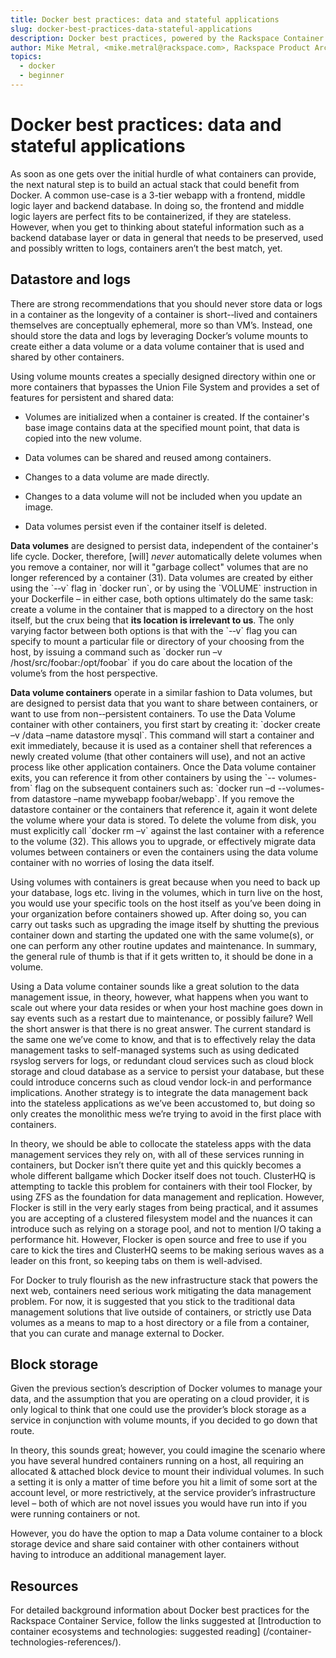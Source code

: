 ```yaml
---
title: Docker best practices: data and stateful applications
slug: docker-best-practices-data-stateful-applications
description: Docker best practices, powered by the Rackspace Container Service
author: Mike Metral, <mike.metral@rackspace.com>, Rackspace Product Architect
topics:
  - docker
  - beginner
---
```


# Docker best practices: data and stateful applications

As soon as one gets over the initial hurdle of what containers can
provide, the next natural step is to build an actual stack that could
benefit from Docker. A common use-case is a 3-tier webapp with a
frontend, middle logic layer and backend database. In doing so, the
frontend and middle logic layers are perfect fits to be containerized,
if they are stateless. However, when you get to thinking about
stateful information such as a backend database layer or data in
general that needs to be preserved, used and possibly written to logs,
containers aren’t the best match, yet.

## Datastore and logs

There are strong recommendations that you should never store data or
logs in a container as the longevity of a container is short-­‐lived
and containers themselves are conceptually ephemeral, more so than
VM’s. Instead, one should store the data and logs by leveraging
Docker’s volume mounts to create either a data volume or a data volume
container that is used and shared by other containers.

Using volume mounts creates a specially designed directory within one
or more containers that bypasses the Union File System and provides a
set of features for persistent and shared data:

-   Volumes are initialized when a container is created. If the
    container's base image contains data at the specified mount point,
    that data is copied into the new volume.

-   Data volumes can be shared and reused among containers.

-   Changes to a data volume are made directly.

-   Changes to a data volume will not be included when you update an
    image.

-   Data volumes persist even if the container itself is deleted.

**Data volumes** are designed to persist data, independent of the
container's life cycle. Docker, therefore, [will] *never* automatically
delete volumes when you remove a container, nor will it "garbage
collect" volumes that are no longer referenced by a container (31). Data
volumes are created by either using the \`-­‐v\` flag in \`docker run\`,
or by using the \`VOLUME\` instruction in your Dockerfile – in either
case, both options ultimately do the same task: create a volume in the
container that is mapped to a directory on the host itself, but the crux
being that **its location is irrelevant to us**. The only varying factor
between both options is that with the \`-­‐v\` flag you can specify to
mount a particular file or directory of your choosing from the host, by
issuing a command such as \`docker run –v /host/src/foobar:/opt/foobar\`
if you do care about the location of the volume’s from the host
perspective.

**Data volume containers** operate in a similar fashion to Data volumes,
but are designed to persist data that you want to share between
containers, or want to use from non-­‐persistent containers. To use the
Data Volume container with other containers, you first start by creating
it: \`docker create –v /data –name datastore mysql\`. This command will
start a container and exit immediately, because it is used as a
container shell that references a newly created volume (that other
containers will use), and not an active process like other application
containers. Once the Data volume container exits, you can reference it
from other containers by using the \`-- volumes-from\` flag on the
subsequent containers such as: \`docker run –d --volumes- from datastore
–name mywebapp foobar/webapp\`. If you remove the datastore container or
the containers that reference it, again it wont delete the volume where
your data is stored. To delete the volume from disk, you must explicitly
call \`docker rm –v\` against the last container with a reference to the
volume (32). This allows you to upgrade, or effectively migrate data volumes
between containers or even the containers using the data volume
container with no worries of losing the data itself.

Using volumes with containers is great because when you need to back up
your database, logs etc. living in the volumes, which in turn live on
the host, you would use your specific tools on the host itself as you’ve
been doing in your organization before containers showed up. After doing
so, you can carry out tasks such as upgrading the image itself by
shutting the previous container down and starting the updated one with
the same volume(s), or one can perform any other routine updates and
maintenance. In summary, the general rule of thumb is that if it gets
written to, it should be done in a volume.

Using a Data volume container sounds like a great solution to the data
management issue, in theory, however, what happens when you want to
scale out where your data resides or when your host machine goes down
in say events such as a restart due to maintenance, or possibly
failure? Well the short answer is that there is no great answer. The
current standard is the same one we’ve come to know, and that is to
effectively relay the data management tasks to self-managed systems
such as using dedicated rsyslog servers for logs, or redundant cloud
services such as cloud block storage and cloud database as a service
to persist your database, but these could introduce concerns such as
cloud vendor lock-in and performance implications. Another strategy
is to integrate the data management back into the stateless
applications as we’ve been accustomed to, but doing so only creates
the monolithic mess we’re trying to avoid in the first place with
containers.

In theory, we should be able to collocate the stateless apps with the
data management services they rely on, with all of these services
running in containers, but Docker isn’t there quite yet and this
quickly becomes a whole different ballgame which Docker itself does
not touch. ClusterHQ is attempting to tackle this problem for
containers with their tool Flocker, by using ZFS as the foundation for
data management and replication. However, Flocker is still in the very
early stages from being practical, and it assumes you are accepting of
a clustered filesystem model and the nuances it can introduce such as
relying on a storage pool, and not to mention I/O taking a performance
hit. However, Flocker is open source and free to use if you care to
kick the tires and ClusterHQ seems to be making serious waves as a
leader on this front, so keeping tabs on them is well-advised.

For Docker to truly flourish as the new infrastructure stack that
powers the next web, containers need serious work mitigating the data
management problem. For now, it is suggested that you stick to the
traditional data management solutions that live outside of containers,
or strictly use Data volumes as a means to map to a host directory or
a file from a container, that you can curate and manage external to
Docker.

## Block storage

Given the previous section’s description of Docker volumes to manage
your data, and the assumption that you are operating on a cloud
provider, it is only logical to think that one could use the
provider’s block storage as a service in conjunction with volume
mounts, if you decided to go down that route.

In theory, this sounds great; however, you could imagine the scenario
where you have several hundred containers running on a host, all
requiring an allocated & attached block device to mount their
individual volumes. In such a setting it is only a matter of time
before you hit a limit of some sort at the account level, or more
restrictively, at the service provider’s infrastructure level – both
of which are not novel issues you would have run into if you were
running containers or not.

However, you do have the option to map a Data volume container to a
block storage device and share said container with other containers without having
to introduce an additional management layer.

## Resources

For detailed background information about Docker best practices
for the Rackspace Container Service,
follow the links suggested at
[Introduction to container ecosystems and technologies: suggested reading]
(/container-technologies-references/).
